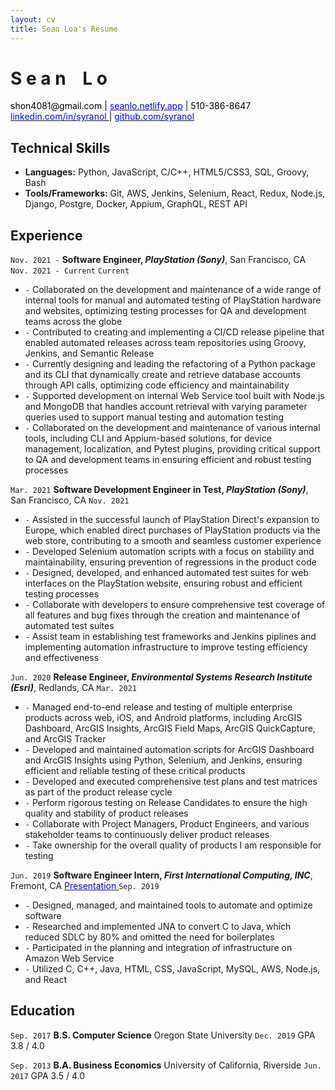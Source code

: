 ```yaml
--- 
layout: cv
title: Sean Loa's Resume
--- 
```


# S e a n     <span style="opacity:0;">_</span> L o 

<div id="webaddress">
  <a><font color="black"> shon4081@gmail.com <font color="black">| <a href="https://seanlo.netlify.app"><font color="blue"> seanlo.netlify.app</font></a> | </font>  510-386-8647 </font> </a>
</div>
  
<div id="webaddress">
  <a href="https://www.linkedin.com/in/syranol"><font color="blue">linkedin.com/in/syranol </font></a>
  <font color="black">|</font> <a href="https://github.com/syranol"><font color="blue">github.com/syranol</font></a> 
</div>

## Technical Skills  
- __Languages:__ Python, JavaScript, C/C++, HTML5/CSS3, SQL, Groovy, Bash
- __Tools/Frameworks:__ Git, AWS, Jenkins, Selenium, React, Redux, Node.js, Django, Postgre, Docker, Appium, GraphQL, REST API


## Experience  

`Nov. 2021 -`
__Software Engineer, *PlayStation (Sony)*__, San Francisco, CA `Nov. 2021 - Current` 
`Current` 

- `-` Collaborated on the development and maintenance of a wide range of internal tools for manual and automated testing of PlayStation hardware and websites, optimizing testing processes for QA and development teams across the globe
- `-` Contributed to creating and implementing a CI/CD release pipeline that enabled automated releases across team repositories using Groovy, Jenkins, and Semantic Release
- `-` Currently designing and leading the refactoring of a Python package and its CLI that dynamically create and retrieve database accounts through API calls, optimizing code efficiency and maintainability
- `-` Supported development on internal Web Service tool built with Node.js and MongoDB that handles account retrieval with varying parameter queries used to support manual testing and automation testing
- `-` Collaborated on the development and maintenance of various internal tools, including CLI and Appium-based solutions, for device management, localization, and Pytest plugins, providing critical support to QA and development teams in ensuring efficient and robust testing processes

`Mar. 2021`
__Software Development Engineer in Test, *PlayStation (Sony)*__, San Francisco, CA 
`Nov. 2021`
- `-` Assisted in the successful launch of PlayStation Direct's expansion to Europe, which enabled direct purchases of PlayStation products via the web store, contributing to a smooth and seamless customer experience
- `-` Developed Selenium automation scripts with a focus on stability and maintainability, ensuring prevention of regressions in the product code
- `-` Designed, developed, and enhanced automated test suites for web interfaces on the PlayStation website, ensuring robust and efficient testing processes
- `-` Collaborate with developers to ensure comprehensive test coverage of all features and bug fixes through the creation and maintenance of automated test suites
- `-` Assist team in establishing test frameworks and Jenkins piplines and implementing automation infrastructure to improve testing efficiency and effectiveness

`Jun. 2020` 
__Release Engineer, *Environmental Systems Research Institute (Esri)*__, Redlands, CA 
`Mar. 2021`
- `-` Managed end-to-end release and testing of multiple enterprise products across web, iOS, and Android platforms, including ArcGIS Dashboard, ArcGIS Insights, ArcGIS Field Maps, ArcGIS QuickCapture, and ArcGIS Tracker
- `-` Developed and maintained automation scripts for ArcGIS Dashboard and ArcGIS Insights using Python, Selenium, and Jenkins, ensuring efficient and reliable testing of these critical products
- `-` Developed and executed comprehensive test plans and test matrices as part of the product release cycle
- `-` Perform rigorous testing on Release Candidates to ensure the high quality and stability of product releases
- `-` Collaborate with Project Managers, Product Engineers, and various stakeholder teams to continuously deliver product releases 
- `-` Take ownership for the overall quality of products I am responsible for testing

`Jun. 2019`
__Software Engineer Intern, *First International Computing, INC*__, Fremont, CA <a href="[https://www.linkedin.com/in/syranol/detail/treasury/position:704626539/?entityUrn=urn%3Ali%3Afsd_profileTreasuryMedia%3A(ACoAABPldJ0BFSjGL3EC_DYMnNJCZ6ongKLGV8o%2C1583300266405)&parentEntityUrn=urn%3Ali%3Afsd_profilePosition%3A(ACoAABPldJ0BFSjGL3EC_DYMnNJCZ6ongKLGV8o%2C704626539)&section=position%3A704626539&treasuryCount=1&lipi=urn%3Ali%3Apage%3Ad_flagship3_profile_view_base%3BgKmm3BbBQvyuBP8T4QC1lA%3D%3D&licu=urn%3Ali%3Acontrol%3Ad_flagship3_profile_view_base-treasury_thumbnail_cell](https://www.linkedin.com/in/syranol/overlay/1583300266405/single-media-viewer/?type=DOCUMENT&profileId=ACoAABPldJ0BFSjGL3EC_DYMnNJCZ6ongKLGV8o)"> <font color="blue"> Presentation </font> </a>
`Sep. 2019` 
- `-` Designed, managed, and maintained tools to automate and optimize software
- `-` Researched and implemented JNA to convert C to Java, which reduced SDLC by 80% 
and omitted the need for boilerplates
- `-` Participated in the planning and integration of infrastructure on Amazon Web Service
- `-` Utilized C, C++, Java, HTML, CSS, JavaScript, MySQL, AWS, Node.js, and React

## Education

`Sep. 2017` 
__B.S. Computer Science__   Oregon State University
`Dec. 2019` GPA 3.8 / 4.0

`Sep. 2013`
__B.A. Business Economics__   University of California, Riverside
`Jun. 2017` GPA 3.5 / 4.0


